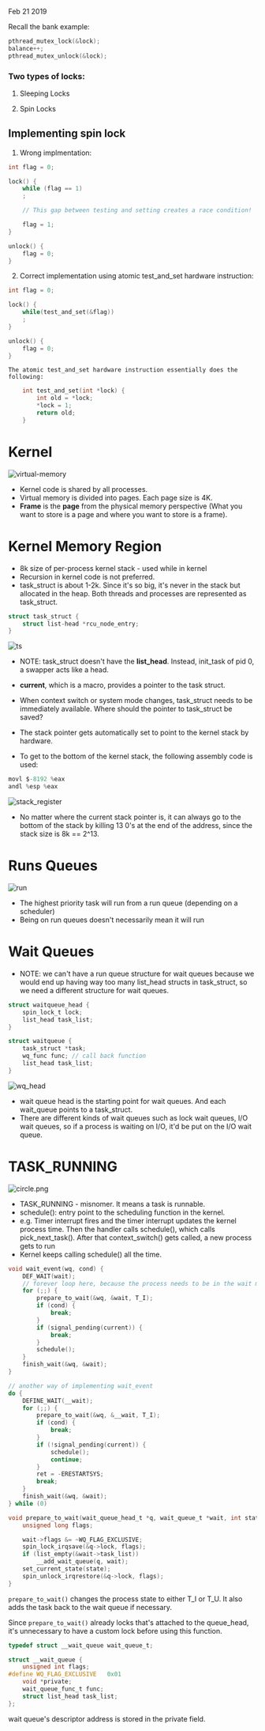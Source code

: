 Feb 21 2019

Recall the bank example:

```c
pthread_mutex_lock(&lock);
balance++;
pthread_mutex_unlock(&lock);
```

### Two types of locks:
1. Sleeping Locks

2. Spin Locks


## Implementing spin lock

1. Wrong implmentation:

```c
int flag = 0;

lock() {
    while (flag == 1)
	;

    // This gap between testing and setting creates a race condition!

    flag = 1;
}

unlock() {
    flag = 0;
}
```


2. Correct implementation using atomic test_and_set hardware instruction:

```c
int flag = 0;

lock() {
    while(test_and_set(&flag))
	;
}

unlock() {
    flag = 0;
}
```
	
    The atomic test_and_set hardware instruction essentially does the following:
    
```c
	int test_and_set(int *lock) {
	    int old = *lock;
	    *lock = 1;
	    return old;
	}
 ```   

# Kernel
![virtual-memory](../img/kernel_img.svg)

* Kernel code is shared by all processes. 
* Virtual memory is divided into pages. Each page size is 4K. 
* **Frame** is the **page** from the physical memory perspective (What you want to store is a page and where you want to store is a frame).

# Kernel Memory Region
* 8k size of per-process kernel stack - used while in kernel
* Recursion in kernel code is not preferred. 
* task_struct is about 1-2k. Since it's so big, it's never in the stack but allocated in the heap. Both threads and processes are represented as task_struct. 

```c
struct task_struct {
	struct list-head *rcu_node_entry;
}
```

![ts](../img/linux_task_structure.svg)

* NOTE: task_struct doesn't have the **list_head**. Instead, init_task of pid 0, a swapper acts like a head. 

* **current**, which is a macro, provides a pointer to the task struct. 
* When context switch or system mode changes, task_struct needs to be immediately available. Where should the pointer to task_struct be saved?

* The stack pointer gets automatically set to point to the kernel stack by hardware. 

* To get to the bottom of the kernel stack, the following assembly code is used:

```c
movl $-8192 %eax
andl %esp %eax
```

![stack_register](../img/stack_register.svg)

* No matter where the current stack pointer is, it can always go to the bottom of the stack by killing 13 0's at the end of the address, since the stack size is 8k == 2^13.

# Runs Queues

![run](../img/run_queue.svg)

* The highest priority task will run from a run queue (depending on a scheduler)
* Being on run queues doesn't necessarily mean it will run

# Wait Queues
* NOTE: we can't have a run queue structure for wait queues because we would end up having way too many list_head structs in task_struct, so we need a different structure for wait queues.
```c
struct waitqueue_head {
	spin_lock_t lock;
	list_head task_list;
}

struct waitqueue {
	task_struct *task;
	wq_func func; // call back function
	list_head task_list;
}
```

![wq_head](../img/wait_queues.svg)

* wait queue head is the starting point for wait queues. And each wait_queue points to a task_struct.
* There are different kinds of wait queues such as lock wait queues, I/O wait queues, so if a process is waiting on I/O, it'd be put on the I/O wait queue. 

# TASK_RUNNING

![circle.png](../img/State_transition.svg)
* TASK_RUNNING - misnomer. It means a task is runnable. 
* schedule(): entry point to the scheduling function in the kernel.
* e.g. Timer interrupt fires and the timer interrupt updates the kernel process time. Then the handler calls schedule(), which calls pick_next_task(). After that context_switch() gets called, a new process gets to run
* Kernel keeps calling schedule() all the time. 

```c
void wait_event(wq, cond) {
	DEF_WAIT(wait);
    // forever loop here, because the process needs to be in the wait mode until the cond is true. It breaks out of the forever loop and stops waiting when the condition becomes true and finish_wait().
	for (;;) {
		prepare_to_wait(&wq, &wait, T_I);
		if (cond) {
			break;
		}
		if (signal_pending(current)) {
			break;
		}
		schedule();
	}
	finish_wait(&wq, &wait);
}

// another way of implementing wait_event 
do {
	DEFINE_WAIT(__wait);
	for (;;) {
		prepare_to_wait(&wq, &__wait, T_I);
		if (cond) {
			break;
		}
		if (!signal_pending(current)) {
			schedule();
			continue;	
		}
		ret = -ERESTARTSYS;
		break;
	}
	finish_wait(&wq, &wait);
} while (0)
```

```c
void prepare_to_wait(wait_queue_head_t *q, wait_queue_t *wait, int state) {
	unsigned long flags;

	wait->flags &= ~WQ_FLAG_EXCLUSIVE;
	spin_lock_irqsave(&q->lock, flags);
	if (list_empty(&wait->task_list))
		__add_wait_queue(q, wait);
	set_current_state(state);
	spin_unlock_irqrestore(&q->lock, flags);
}
```

<code>prepare_to_wait()</code> changes the process state to either T_I or T_U. It also adds the task back to the wait queue if necessary. 

Since <code>prepare_to_wait()</code> already locks that's attached to the queue_head, it's unnecessary to have a custom lock before using this function.

```c
typedef struct __wait_queue wait_queue_t;

struct __wait_queue {
	unsigned int flags;
#define WQ_FLAG_EXCLUSIVE	0x01
	void *private;
	wait_queue_func_t func;
	struct list_head task_list;
};
```

wait queue's descriptor address is stored in the private field.
